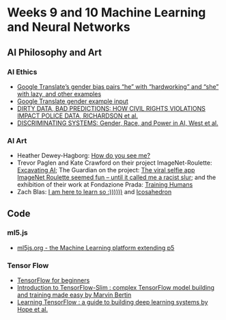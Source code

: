 # Weeks 9 and 10 Machine Learning and Neural Networks

## AI Philosophy and Art

### AI Ethics
- [Google Translate’s gender bias pairs “he” with “hardworking” and “she” with lazy, and other examples](https://qz.com/1141122/google-translates-gender-bias-pairs-he-with-hardworking-and-she-with-lazy-and-other-examples/)
- [Google Translate gender example input](/09/gender.txt)
- [DIRTY DATA, BAD PREDICTIONS: HOW CIVIL RIGHTS VIOLATIONS IMPACT POLICE DATA, RICHARDSON et al.](https://www.nyulawreview.org/wp-content/uploads/2019/04/NYULawReview-94-Richardson-Schultz-Crawford.pdf)
- [DISCRIMINATING SYSTEMS: Gender, Race, and Power in AI, West et al.](https://ainowinstitute.org/discriminatingsystems.pdf)

### AI Art
- Heather Dewey-Hagborg: [How do you see me?](http://deweyhagborg.com/projects/how-do-you-see-me)
- Trevor Paglen and Kate Crawford on their project ImageNet-Roulette: [Excavating AI](https://www.excavating.ai); The Guardian on the project: [The viral selfie app ImageNet Roulette seemed fun – until it called me a racist slur](https://www.theguardian.com/technology/2019/sep/17/imagenet-roulette-asian-racist-slur-selfie); and the exhibition of their work at Fondazione Prada: [Training Humans](http://www.fondazioneprada.org/project/training-humans/?lang=en)
- Zach Blas: [I am here to learn so :))))))](http://www.zachblas.info/works/im-here-to-learn-so/) and [Icosahedron](http://www.zachblas.info/works/icosahedron/)

## Code

### ml5.js
- [ml5js.org - the Machine Learning platform extending p5](https://ml5js.org)

### Tensor Flow
- [TensorFlow for beginners](http://bobcat.library.nyu.edu/primo-explore/fulldisplay?docid=nyu_aleph005584260&context=L&vid=NYU&search_scope=all&tab=all&lang=en_US)
- [Introduction to TensorFlow-Slim : complex TensorFlow model building and training made easy by Marvin Bertin](http://bobcat.library.nyu.edu/primo-explore/fulldisplay?docid=nyu_aleph005580498&context=L&vid=NYU&search_scope=all&tab=all&lang=en_US)
- [Learning TensorFlow : a guide to building deep learning systems by Hope et al.](http://bobcat.library.nyu.edu/primo-explore/fulldisplay?docid=nyu_aleph005581567&context=L&vid=NYU&search_scope=all&tab=all&lang=en_US)

